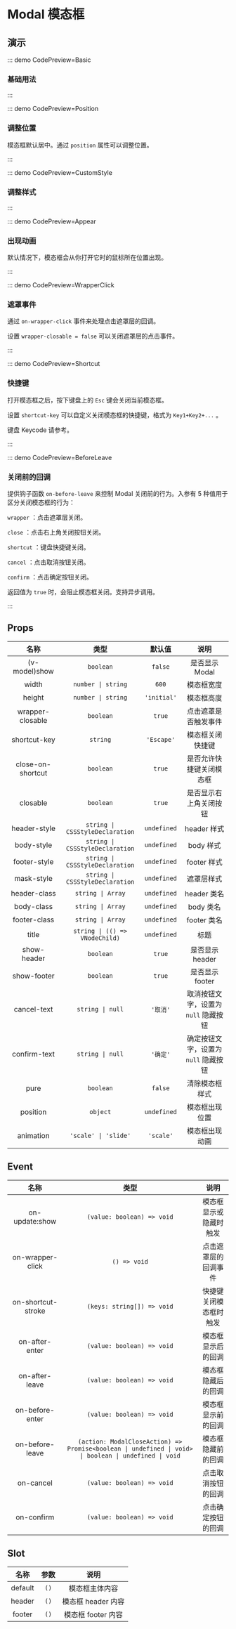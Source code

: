 <script setup>
import Basic from '@/modal/demos/DemoBasic.vue'
import Position from '@/modal/demos/DemoPosition.vue'
import CustomStyle from '@/modal/demos/DemoCustomStyle.vue'
import Appear from '@/modal/demos/DemoAppear.vue'
import WrapperClick from '@/modal/demos/DemoWrapperClick.vue'
import Shortcut from '@/modal/demos/DemoShortcut.vue'
import BeforeLeave from '@/modal/demos/DemoBeforeLeave.vue'
import { McTextLink } from 'meetcode-ui'
</script>

# Modal 模态框

## 演示

::: demo CodePreview=Basic

### 基础用法

<Basic />

:::

::: demo CodePreview=Position

### 调整位置

模态框默认居中。通过 `position` 属性可以调整位置。

<Position />

:::

::: demo CodePreview=CustomStyle

### 调整样式

<CustomStyle />

:::

::: demo CodePreview=Appear

### 出现动画

默认情况下，模态框会从你打开它时的鼠标所在位置出现。

<Appear />

:::

::: demo CodePreview=WrapperClick

### 遮罩事件

通过 `on-wrapper-click` 事件来处理点击遮罩层的回调。

设置 `wrapper-closable = false` 可以关闭遮罩层的点击事件。

<WrapperClick />

:::

::: demo CodePreview=Shortcut

### 快捷键

打开模态框之后，按下键盘上的 `Esc` 键会关闭当前模态框。

设置 `shortcut-key` 可以自定义关闭模态框的快捷键，格式为 `Key1+Key2+...` 。

<Shortcut />

<McTextLink to="https://developer.mozilla.org/zh-CN/docs/Web/API/KeyboardEvent/code#code_values" target="_blank" underline>键盘 Keycode 请参考。</McTextLink>

:::

::: demo CodePreview=BeforeLeave

### 关闭前的回调

提供钩子函数 `on-before-leave` 来控制 Modal 关闭前的行为。入参有 5 种值用于区分关闭模态框的行为：

`wrapper` ：点击遮罩层关闭。

`close` ：点击右上角关闭按钮关闭。

`shortcut` ：键盘快捷键关闭。

`cancel` ：点击取消按钮关闭。

`confirm` ：点击确定按钮关闭。

返回值为 `true` 时，会阻止模态框关闭。支持异步调用。

<BeforeLeave />

:::

## Props

|       名称        |              类型               |   默认值    |                 说明                 |
| :---------------: | :-----------------------------: | :---------: | :----------------------------------: |
|   (v-model)show   |            `boolean`            |   `false`   |            是否显示 Modal            |
|       width       |       `number \| string`        |    `600`    |              模态框宽度              |
|      height       |       `number \| string`        | `'initial'` |              模态框高度              |
| wrapper-closable  |            `boolean`            |   `true`    |         点击遮罩是否触发事件         |
|   shortcut-key    |            `string`             | `'Escape'`  |           模态框关闭快捷键           |
| close-on-shortcut |            `boolean`            |   `true`    |       是否允许快捷键关闭模态框       |
|     closable      |            `boolean`            |   `true`    |        是否显示右上角关闭按钮        |
|   header-style    | `string \| CSSStyleDeclaration` | `undefined` |             header 样式              |
|    body-style     | `string \| CSSStyleDeclaration` | `undefined` |              body 样式               |
|   footer-style    | `string \| CSSStyleDeclaration` | `undefined` |             footer 样式              |
|    mask-style     | `string \| CSSStyleDeclaration` | `undefined` |              遮罩层样式              |
|   header-class    |        `string \| Array`        | `undefined` |             header 类名              |
|    body-class     |        `string \| Array`        | `undefined` |              body 类名               |
|   footer-class    |        `string \| Array`        | `undefined` |             footer 类名              |
|       title       | `string \| (() => VNodeChild)`  | `undefined` |                 标题                 |
|    show-header    |            `boolean`            |   `true`    |           是否显示 header            |
|    show-footer    |            `boolean`            |   `true`    |           是否显示 footer            |
|    cancel-text    |        `string \| null`         |  `'取消'`   | 取消按钮文字，设置为 `null` 隐藏按钮 |
|   confirm-text    |        `string \| null`         |  `'确定'`   | 确定按钮文字，设置为 `null` 隐藏按钮 |
|       pure        |            `boolean`            |   `false`   |            清除模态框样式            |
|     position      |            `object`             | `undefined` |            模态框出现位置            |
|     animation     |      `'scale' \| 'slide'`       |  `'scale'`  |            模态框出现动画            |

## Event

|        名称        |                                                 类型                                                  |          说明          |
| :----------------: | :---------------------------------------------------------------------------------------------------: | :--------------------: |
|   on-update:show   |                                      `(value: boolean) => void`                                       | 模态框显示或隐藏时触发 |
|  on-wrapper-click  |                                             `() => void`                                              |  点击遮罩层的回调事件  |
| on-shortcut-stroke |                                      `(keys: string[]) => void`                                       | 快捷键关闭模态框时触发 |
|   on-after-enter   |                                      `(value: boolean) => void`                                       |   模态框显示后的回调   |
|   on-after-leave   |                                      `(value: boolean) => void`                                       |   模态框隐藏后的回调   |
|  on-before-enter   |                                      `(value: boolean) => void`                                       |   模态框显示前的回调   |
|  on-before-leave   | `(action: ModalCloseAction) => Promise<boolean \| undefined \| void> \| boolean \| undefined \| void` |   模态框隐藏前的回调   |
|     on-cancel      |                                      `(value: boolean) => void`                                       |   点击取消按钮的回调   |
|     on-confirm     |                                      `(value: boolean) => void`                                       |   点击确定按钮的回调   |

## Slot

|  名称   | 参数 |        说明        |
| :-----: | :--: | :----------------: |
| default | `()` |   模态框主体内容   |
| header  | `()` | 模态框 header 内容 |
| footer  | `()` | 模态框 footer 内容 |
